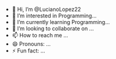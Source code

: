 - 👋 Hi, I’m @LucianoLopez22
- 👀 I’m interested in Programming...
- 🌱 I’m currently learning Programming...
- 💞️ I’m looking to collaborate on ...
- 📫 How to reach me ...
- 😄 Pronouns: ...
- ⚡ Fun fact: ...

<!---
LucianoLopez22/LucianoLopez22 is a ✨ special ✨ repository because its `README.md` (this file) appears on your GitHub profile.
You can click the Preview link to take a look at your changes.
--->
